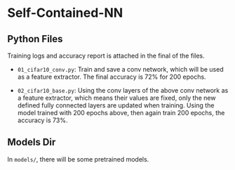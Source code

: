 # Self-Contained-NN

## Python Files

Training logs and accuracy report is attached in the final of the files.

* `01_cifar10_conv.py`: Train and save a conv network, which will be used as a feature extractor. The final accuracy is 72% for 200 epochs.

* `02_cifar10_base.py`: Using the conv layers of the above conv network as a feature extractor, which means their values are fixed, only the new defined fully connected layers are updated when training. Using the model trained with 200 epochs above, then again train 200 epochs, the accuracy is 73%.

## Models Dir

In `models/`, there will be some pretrained models.